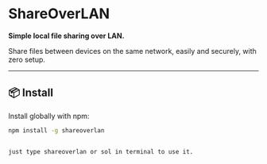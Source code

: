 

# ShareOverLAN

**Simple local file sharing over LAN.**

Share files between devices on the same network, easily and securely, with zero setup.

---

## 📦 Install

Install globally with npm:

```bash
npm install -g shareoverlan


just type shareoverlan or sol in terminal to use it.